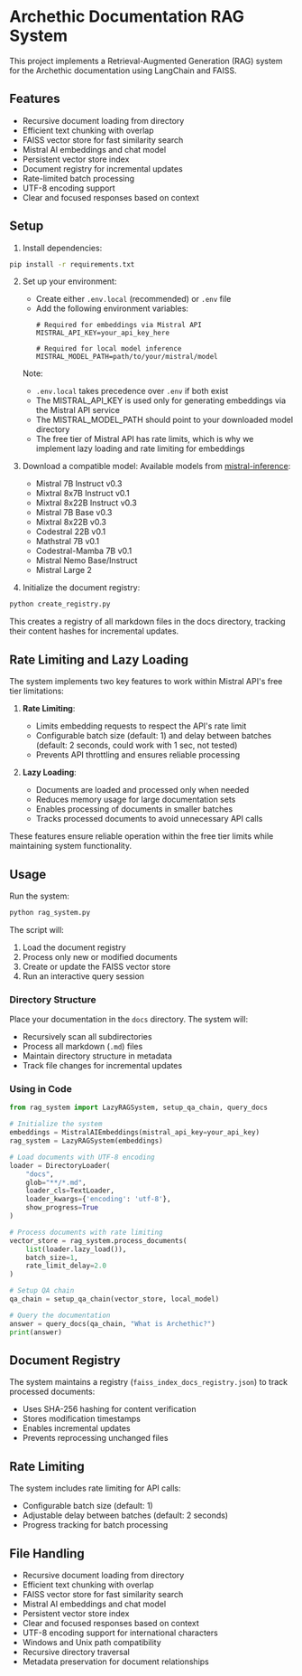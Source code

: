 # Archethic Documentation RAG System

This project implements a Retrieval-Augmented Generation (RAG) system for the Archethic documentation using LangChain and FAISS.

## Features

- Recursive document loading from directory
- Efficient text chunking with overlap
- FAISS vector store for fast similarity search
- Mistral AI embeddings and chat model
- Persistent vector store index
- Document registry for incremental updates
- Rate-limited batch processing
- UTF-8 encoding support
- Clear and focused responses based on context

## Setup

1. Install dependencies:
```bash
pip install -r requirements.txt
```

2. Set up your environment:
   - Create either `.env.local` (recommended) or `.env` file
   - Add the following environment variables:
     ```
     # Required for embeddings via Mistral API
     MISTRAL_API_KEY=your_api_key_here
     
     # Required for local model inference
     MISTRAL_MODEL_PATH=path/to/your/mistral/model
     ```
   Note: 
   - `.env.local` takes precedence over `.env` if both exist
   - The MISTRAL_API_KEY is used only for generating embeddings via the Mistral API service
   - The MISTRAL_MODEL_PATH should point to your downloaded model directory
   - The free tier of Mistral API has rate limits, which is why we implement lazy loading and rate limiting for embeddings

3. Download a compatible model:
   Available models from [mistral-inference](https://github.com/mistralai/mistral-inference):
   - Mistral 7B Instruct v0.3
   - Mixtral 8x7B Instruct v0.1
   - Mixtral 8x22B Instruct v0.3
   - Mistral 7B Base v0.3
   - Mixtral 8x22B v0.3
   - Codestral 22B v0.1
   - Mathstral 7B v0.1
   - Codestral-Mamba 7B v0.1
   - Mistral Nemo Base/Instruct
   - Mistral Large 2

4. Initialize the document registry:
```bash
python create_registry.py
```
This creates a registry of all markdown files in the docs directory, tracking their content hashes for incremental updates.

## Rate Limiting and Lazy Loading

The system implements two key features to work within Mistral API's free tier limitations:

1. **Rate Limiting**: 
   - Limits embedding requests to respect the API's rate limit
   - Configurable batch size (default: 1) and delay between batches (default: 2 seconds, could work with 1 sec, not tested)
   - Prevents API throttling and ensures reliable processing

2. **Lazy Loading**:
   - Documents are loaded and processed only when needed
   - Reduces memory usage for large documentation sets
   - Enables processing of documents in smaller batches
   - Tracks processed documents to avoid unnecessary API calls

These features ensure reliable operation within the free tier limits while maintaining system functionality.

## Usage

Run the system:
```bash
python rag_system.py
```

The script will:
1. Load the document registry
2. Process only new or modified documents
3. Create or update the FAISS vector store
4. Run an interactive query session

### Directory Structure

Place your documentation in the `docs` directory. The system will:
- Recursively scan all subdirectories
- Process all markdown (`.md`) files
- Maintain directory structure in metadata
- Track file changes for incremental updates

### Using in Code

```python
from rag_system import LazyRAGSystem, setup_qa_chain, query_docs

# Initialize the system
embeddings = MistralAIEmbeddings(mistral_api_key=your_api_key)
rag_system = LazyRAGSystem(embeddings)

# Load documents with UTF-8 encoding
loader = DirectoryLoader(
    "docs",
    glob="**/*.md",
    loader_cls=TextLoader,
    loader_kwargs={'encoding': 'utf-8'},
    show_progress=True
)

# Process documents with rate limiting
vector_store = rag_system.process_documents(
    list(loader.lazy_load()),
    batch_size=1,
    rate_limit_delay=2.0
)

# Setup QA chain
qa_chain = setup_qa_chain(vector_store, local_model)

# Query the documentation
answer = query_docs(qa_chain, "What is Archethic?")
print(answer)
```

## Document Registry

The system maintains a registry (`faiss_index_docs_registry.json`) to track processed documents:
- Uses SHA-256 hashing for content verification
- Stores modification timestamps
- Enables incremental updates
- Prevents reprocessing unchanged files

## Rate Limiting

The system includes rate limiting for API calls:
- Configurable batch size (default: 1)
- Adjustable delay between batches (default: 2 seconds)
- Progress tracking for batch processing

## File Handling

- Recursive document loading from directory
- Efficient text chunking with overlap
- FAISS vector store for fast similarity search
- Mistral AI embeddings and chat model
- Persistent vector store index
- Clear and focused responses based on context 
- UTF-8 encoding support for international characters
- Windows and Unix path compatibility
- Recursive directory traversal
- Metadata preservation for document relationships 